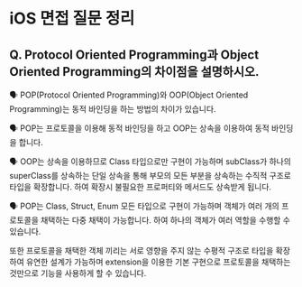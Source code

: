 # iOS 면접 질문 정리

## Q. Protocol Oriented Programming과 Object Oriented Programming의 차이점을 설명하시오.

🗣️ POP(Protocol Oriented Programming)와 OOP(Object Oriented Programming)는 동적 바인딩을 하는 방법의 차이가 있습니다.

🗣️ POP는 프로토콜을 이용해 동적 바인딩을 하고 OOP는 상속을 이용하여 동적 바인딩을 합니다.

🗣️ OOP는 상속을 이용하므로 Class 타입으로만 구현이 가능하며 subClass가 하나의 superClass를 상속하는 단일 상속을 통해 부모의 모든 부분을 상속하는 수직적 구조로 타입을 확장합니다. 하여 확장시 불필요한 프로퍼티와 메서드도 상속받게 됩니다.

🗣️ POP는 Class, Struct, Enum 모든 타입으로 구현이 가능하며 객체가 여러 개의 프로토콜을 채택하는 다중 채택이 가능합니다. 하여 하나의 객체가 여러 역할을 수행할 수 있습니다.

또한 프로토콜을 채택한 객체 끼리는 서로 영향을 주지 않는 수평적 구조로 타입을 확장하여 유연한 설계가 가능하며 extension을 이용한 기본 구현으로 프로토콜을 채택하는 것만으로 기능을 사용하게 할 수 있습니다.
